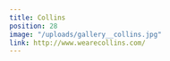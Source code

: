 ```yaml
---
title: Collins
position: 28
image: "/uploads/gallery__collins.jpg"
link: http://www.wearecollins.com/
---
```


